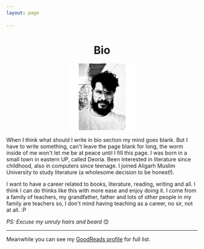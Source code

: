 ```yaml
---
layout: page

---
```

<h1 style="text-align:center;">Bio</h1>
<p style="text-align:center;">
<img src="/assets/image.jpg" width="175px"></p>  
  


When I think what should I write in bio section my mind goes blank. But I have to write something, can't leave the page blank for long, the worm inside of me won't let me be at peace until I fill this page. I was born in a small town in eastern UP, called Deoria. Been interested in literature since childhood, also in computers since teenage. I joined Aligarh Muslim University to study literature (a wholesome decision to be honest!).

I want to have a career related to books, literature, reading, writing and all. I think I can do thinks like this with more ease and enjoy doing it. I come from a family of teachers, my grandfather, father and lots of other people in my family are teachers so, I don't mind having teaching as a career, no sir, not at all. :P

_PS: Excuse my unruly hairs and beard_ 😊  

---
Meanwhile you can see my [GoodReads profile](https://www.goodreads.com/user/show/100734663-nazm-us-saqib) for full list.
